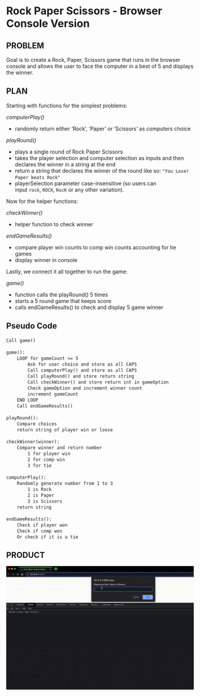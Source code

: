 # Rock Paper Scissors - Browser Console Version

## PROBLEM

Goal is to create a Rock, Paper, Scissors game that runs in the browser console and allows the user to face the computer in a best of 5 and displays the winner.

## PLAN

Starting with functions for the simplest problems:

_computerPlay()_

- randomly return either ‘Rock’, ‘Paper’ or ‘Scissors’ as computers choice

_playRound()_

- plays a single round of Rock Paper Scissors
- takes the player selection and computer selection as inputs and then declares the winner in a string at the end
- return a string that declares the winner of the round like so: `"You Lose! Paper beats Rock"`
- playerSelection parameter case-insensitive (so users can input `rock`, `ROCK`, `RocK` or any other variation).

Now for the helper functions:

_checkWinner()_

- helper function to check winner

_endGameResults()_

- compare player win counts to comp win counts accounting for tie games
- display winner in console

Lastly, we connect it all together to run the game:

_game()_

- function calls the playRound() 5 times
- starts a 5 round game that keeps score
- calls endGameResults() to check and display 5 game winner

## Pseudo Code

```
Call game()

game():
	LOOP for gameCount <= 5
		Ask for user choice and store as all CAPS
		Call computerPlay() and store as all CAPS
		Call playRound() and store return string
		Call checkWinner() and store return int in gameOption
		Check gameOption and increment winner count
		increment gameCount
	END LOOP
	Call endGameResults()

playRound():
	Compare choices
	return string of player win or loose

checkWinner(winner):
	Compare winner and return number
		1 for player win
		2 for comp win
		3 for tie

computerPlay():
	Randomly generate number from 1 to 3
		1 is Rock
		2 is Paper
		3 is Scissors
	return string

endGameResults():
	Check if player won
	Check if comp won
	Or check if it is a tie
```

## PRODUCT

<p align="center">

![grab-landing-page](https://github.com/MithraPerera/RPS-Game/blob/main/READMEAssets/RPS-CLI-Demo.gif)

</p>
